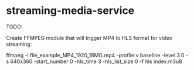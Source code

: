 # streaming-media-service


TODO: 

Create FFMPEG module that will trigger MP4 to HLS format for video streaming:

ffmpeg -i file_example_MP4_1920_18MG.mp4 -profile:v baseline -level 3.0 -s 640x360 -start_number 0 -hls_time 3 -hls_list_size 0 -f hls index.m3u8
